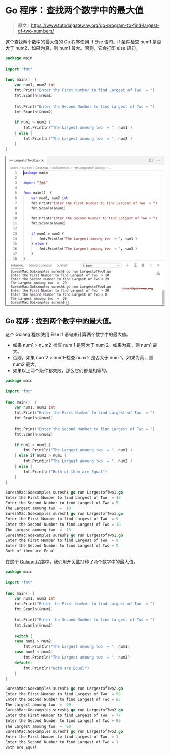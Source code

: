 # Go 程序：查找两个数字中的最大值

> 原文：<https://www.tutorialgateway.org/go-program-to-find-largest-of-two-numbers/>

这个查找两个数中的最大值的 Go 程序使用 If Else 语句。if 条件检查 num1 是否大于 num2，如果为真，则 num1 最大。否则，它会打印 else 语句。

```go
package main

import "fmt"

func main()  {
    var num1, num2 int
    fmt.Print("Enter the First Number to find Largest of Two  = ")
    fmt.Scanln(&num1)

    fmt.Print("Enter the Second Number to find Largest of Two = ")
    fmt.Scanln(&num2)

    if num1 > num2 {
        fmt.Println("The Largest amoung two  = ", num1 )
    } else {
        fmt.Println("The Largest amoung two  = ", num2 )
    }
}
```

![Go Program to find Largest of Two Numbers 1](img/6a8127747faa1a1319c51c9c919c9a55.png)

## Go 程序：找到两个数字中的最大值。

这个 Golang 程序使用 Else If 语句来计算两个数字中的最大值。

*   如果 num1 > num2–检查 num 1 是否大于 num 2。如果为真，则 num1 最大。
*   否则，如果 num2 > num1–检查 num 2 是否大于 num 1。如果为真，则 num2 最大。
*   如果以上两个条件都失败，那么它们都是相等的。

```go
package main

import "fmt"

func main()  {
    var num1, num2 int
    fmt.Print("Enter the First Number to find Largest of Two  = ")
    fmt.Scanln(&num1)

    fmt.Print("Enter the Second Number to find Largest of Two = ")
    fmt.Scanln(&num2)

    if num1 > num2 {
        fmt.Println("The Largest amoung two  = ", num1 )
    } else if num2 > num1 {
        fmt.Println("The Largest amoung two  = ", num2 )
    } else {
        fmt.Println("Both of them are Equal")
    }
}
```

```go
SureshMac:Goexamples suresh$ go run LargestofTwo1.go
Enter the First Number to find Largest of Two  = 10
Enter the Second Number to find Largest of Two = 5
The Largest amoung two  =  10
SureshMac:Goexamples suresh$ go run LargestofTwo1.go
Enter the First Number to find Largest of Two  = 9
Enter the Second Number to find Largest of Two = 18
The Largest amoung two  =  18
SureshMac:Goexamples suresh$ go run LargestofTwo1.go
Enter the First Number to find Largest of Two  = 9
Enter the Second Number to find Largest of Two = 9
Both of them are Equal
```

在这个 [Golang 程序](https://www.tutorialgateway.org/go-programs/)中，我们用开关盒打印了两个数字中的最大值。

```go
package main

import "fmt"

func main() {
    var num1, num2 int
    fmt.Print("Enter the First Number to find Largest of Two  = ")
    fmt.Scanln(&num1)

    fmt.Print("Enter the Second Number to find Largest of Two = ")
    fmt.Scanln(&num2)

    switch {
    case num1 > num2:
        fmt.Println("The Largest amoung two  = ", num1)
    case num1 < num2:
        fmt.Println("The Largest amoung two  = ", num2)
    default:
        fmt.Println("Both are Equal")
    }
}
```

```go
SureshMac:Goexamples suresh$ go run LargestofTwo2.go
Enter the First Number to find Largest of Two  = 99
Enter the Second Number to find Largest of Two = 88
The Largest amoung two  =  99
SureshMac:Goexamples suresh$ go run LargestofTwo2.go
Enter the First Number to find Largest of Two  = 77
Enter the Second Number to find Largest of Two = 90
The Largest amoung two  =  90
SureshMac:Goexamples suresh$ go run LargestofTwo2.go
Enter the First Number to find Largest of Two  = 1
Enter the Second Number to find Largest of Two = 1
Both are Equal
```
